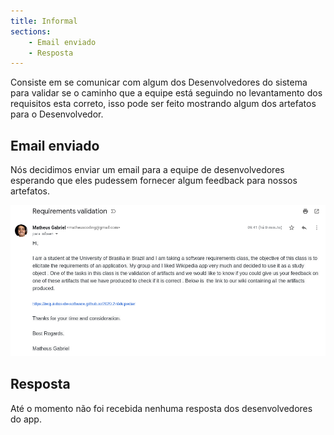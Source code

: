 ```yaml
---
title: Informal
sections:
    - Email enviado
    - Resposta
---
```


Consiste em se comunicar com algum dos Desenvolvedores do sistema para validar se o caminho que a equipe está seguindo 
no levantamento dos requisitos esta correto, isso pode ser feito mostrando algum dos artefatos para o Desenvolvedor.

## Email enviado

Nós decidimos enviar um email para a equipe de desenvolvedores esperando que eles pudessem fornecer algum feedback para nossos artefatos.

<div class="screenshot-holder" style="display: flex; justify-content: center;">
<a href="assets/images/email.png" data-title="Email enviado" data-toggle="lightbox">
<img class="img-responsive" src="assets/images/email.png" alt="screenshot" style="width: 100%" />
</a>
<a class="mask" href="assets/images/email.png" data-title="Email enviado" data-toggle="lightbox"><i class="icon fa fa-search-plus"></i>
</a>
</div>

## Resposta

Até o momento não foi recebida nenhuma resposta dos desenvolvedores do app.

